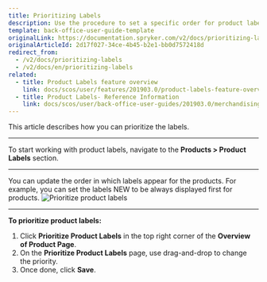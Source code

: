 ```yaml
---
title: Prioritizing Labels
description: Use the procedure to set a specific order for product labels to display them in the storefront that fits your preferences.
template: back-office-user-guide-template
originalLink: https://documentation.spryker.com/v2/docs/prioritizing-labels
originalArticleId: 2d17f027-34ce-4b45-b2e1-bb0d7572418d
redirect_from:
  - /v2/docs/prioritizing-labels
  - /v2/docs/en/prioritizing-labels
related:
  - title: Product Labels feature overview
    link: docs/scos/user/features/201903.0/product-labels-feature-overview.html
  - title: Product Labels- Reference Information
    link: docs/scos/user/back-office-user-guides/201903.0/merchandising/product-labels/references/product-labels-reference-information.html
---
```


This article describes how you can prioritize the labels.
***
To start working with product labels, navigate to the **Products > Product Labels** section.
***
You can update the order in which labels appear for the products.
For example, you can set the labels NEW to be always displayed first for products.
![Prioritize product labels](https://spryker.s3.eu-central-1.amazonaws.com/docs/User+Guides/Back+Office+User+Guides/Products/Products/Product+Labels/Prioritizing+Labels/Prioritizing-Labels.gif) 

***
**To prioritize product labels:**
1. Click **Prioritize Product Labels** in the top right corner of the **Overview of Product Page**.
 2. On the **Prioritize Product Labels** page, use drag-and-drop to change the priority.
3. Once done, click **Save**.
